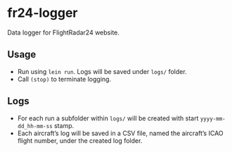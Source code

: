 # fr24-logger

Data logger for FlightRadar24 website.

## Usage

- Run using `lein run`. Logs will be saved under `logs/` folder.
- Call `(stop)` to terminate logging.

## Logs

- For each run a subfolder within `logs/` will be created with start `yyyy-mm-dd_hh-mm-ss` stamp.
- Each aircraft’s log will be saved in a CSV file, named the aircraft’s ICAO flight number, under the created log folder.


